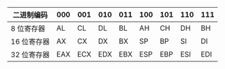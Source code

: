 
| 二进制编码   | 000 | 001 | 010 | 011 | 100 | 101 | 110 | 111 |
| ------- | --- | --- | --- | --- | --- | --- | --- | --- |
| 8 位寄存器  | AL  | CL  | DL  | BL  | AH  | CH  | DH  | BH  |
| 16 位寄存器 | AX  | CX  | DX  | BX  | SP  | BP  | SI  | DI  |
| 32 位寄存器 | EAX | ECX | EDX | EBX | ESP | EBP | ESI | EDI |
